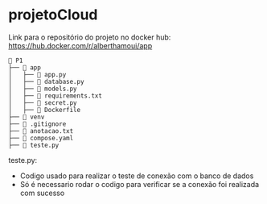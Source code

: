 # projetoCloud


Link para o repositório do projeto no docker hub:
https://hub.docker.com/r/alberthamoui/app

```
📁 P1
├── 📁 app 
│   ├── 📄 app.py
│   ├── 📄 database.py 
│   ├── 📄 models.py 
│   ├── 📄 requirements.txt 
│   ├── 📄 secret.py
│   ├── 📄 Dockerfile
├── 📁 venv
├── 📄 .gitignore
├── 📄 anotacao.txt
├── 📄 compose.yaml
├── 📄 teste.py
```
teste.py:
- Codigo usado para realizar o teste de conexão com o banco de dados
- Só é necessario rodar o codigo para verificar se a conexão foi realizada com sucesso